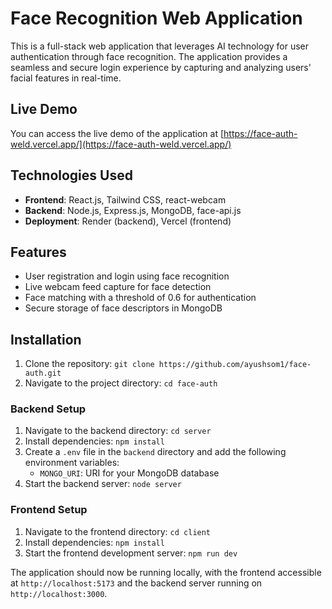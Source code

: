 
# Face Recognition Web Application

This is a full-stack web application that leverages AI technology for user authentication through face recognition. The application provides a seamless and secure login experience by capturing and analyzing users' facial features in real-time.

## Live Demo

You can access the live demo of the application at [https://face-auth-weld.vercel.app/](https://face-auth-weld.vercel.app/)

## Technologies Used

-   **Frontend**: React.js, Tailwind CSS, react-webcam
-   **Backend**: Node.js, Express.js, MongoDB, face-api.js
-   **Deployment**: Render (backend), Vercel (frontend)

## Features

-   User registration and login using face recognition
-   Live webcam feed capture for face detection
-   Face matching with a threshold of 0.6 for authentication
-   Secure storage of face descriptors in MongoDB

## Installation

1.  Clone the repository:  `git clone https://github.com/ayushsom1/face-auth.git`
2.  Navigate to the project directory:  `cd face-auth`

### Backend Setup

1.  Navigate to the backend directory:  `cd server`
2.  Install dependencies:  `npm install`
3.  Create a  `.env`  file in the  `backend`  directory and add the following environment variables:
    -   `MONGO_URI`: URI for your MongoDB database
4.  Start the backend server:  `node server`

### Frontend Setup

1.  Navigate to the frontend directory:  `cd client`
2.  Install dependencies:  `npm install`
3.  Start the frontend development server:  `npm run dev`

The application should now be running locally, with the frontend accessible at `http://localhost:5173` and the backend server running on `http://localhost:3000`.
